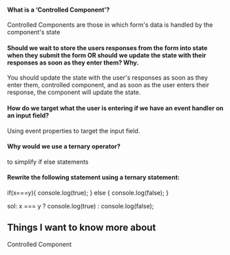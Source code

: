 #### What is a ‘Controlled Component’?
Controlled Components are those in which form's data is handled by the component's state

#### Should we wait to store the users responses from the form into state when they submit the form OR should we update the state with their responses as soon as they enter them? Why.
You should update the state with the user's responses as soon as they enter them, controlled component, and as soon as the user enters their response, the component will update the state.

#### How do we target what the user is entering if we have an event handler on an input field?
Using event properties to target the input field.


#### Why would we use a ternary operator?
to simplify if else statements

#### Rewrite the following statement using a ternary statement:
if(x===y){
  console.log(true);
} else {
  console.log(false);
}

sol:
 x === y ? console.log(true) : console.log(false);
 
 ## Things I want to know more about
Controlled Component
